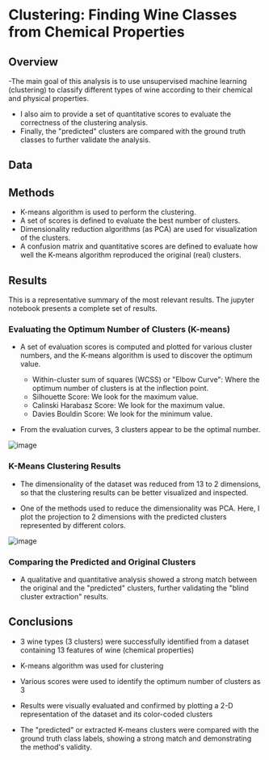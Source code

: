 # Clustering: Finding Wine Classes from Chemical Properties

## Overview

-The main goal of this analysis is to use unsupervised machine learning (clustering) to classify different types of wine according to their chemical and physical properties.
- I also aim to provide a set of quantitative scores to evaluate the correctness of the clustering analysis.
- Finally, the "predicted" clusters are compared with the ground truth classes to further validate the analysis.

## Data

## Methods 

- K-means algorithm is used to perform the clustering.
- A set of scores is defined to evaluate the best number of clusters.
- Dimensionality reduction algorithms (as PCA) are used for visualization of the clusters.
- A confusion matrix and quantitative scores are defined to evaluate how well the K-means algorithm reproduced the original (real) clusters.
  
## Results

This is a representative summary of the most relevant results. The jupyter notebook presents a complete set of results. 

### Evaluating the Optimum Number of Clusters (K-means)

- A set of evaluation scores is computed and plotted for various cluster numbers, and the K-means algorithm is used to discover the optimum value.

  - Within-cluster sum of squares (WCSS) or "Elbow Curve": Where the optimum number of clusters is at the inflection point.
  - Silhouette Score: We look for the maximum value.
  - Calinski Harabasz Score: We look for the maximum value.
  - Davies Bouldin Score: We look for the minimum value.
    
- From the evaluation curves, 3 clusters appear to be the optimal number.

![image](https://github.com/solutioncrafter/wine_clustering/assets/126869447/30c5e67e-b4b9-4253-be4e-bbc52da4f39c)

### K-Means Clustering Results

- The dimensionality of the dataset was reduced from 13 to 2 dimensions, so that the clustering results can be better visualized and inspected.

- One of the methods used to reduce the dimensionality was PCA. Here, I plot the projection to 2 dimensions with the predicted clusters represented by different colors.

![image](https://github.com/solutioncrafter/wine_clustering/assets/126869447/0a1ac9b5-0b26-43cf-bd50-018b31eca49b)

### Comparing the Predicted and Original Clusters

- A qualitative and quantitative analysis showed a strong match between the original and the "predicted" clusters, further validating the "blind cluster extraction" results.

## Conclusions

- 3 wine types (3 clusters) were successfully identified from a dataset containing 13 features of wine (chemical properties)

- K-means algorithm was used for clustering

- Various scores were used to identify the optimum number of clusters as 3

- Results were visually evaluated and confirmed by plotting a 2-D representation of the dataset and its color-coded clusters

- The "predicted" or extracted K-means clusters were compared with the ground truth class labels, showing a strong match and demonstrating the method's validity.
